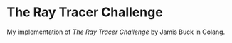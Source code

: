 # The Ray Tracer Challenge

My implementation of _The Ray Tracer Challenge_ by Jamis Buck in Golang.
